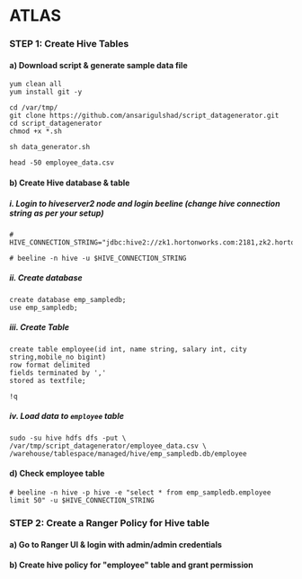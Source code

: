 # ATLAS

### STEP 1: Create Hive Tables
#### a) Download script & generate sample data file
```
yum clean all
yum install git -y

cd /var/tmp/
git clone https://github.com/ansarigulshad/script_datagenerator.git
cd script_datagenerator
chmod +x *.sh
```
```
sh data_generator.sh
```
```
head -50 employee_data.csv
```
#### b) Create Hive database & table

##### i. Login to hiveserver2 node and login beeline (change hive connection string as per your setup)
```
# HIVE_CONNECTION_STRING="jdbc:hive2://zk1.hortonworks.com:2181,zk2.hortonworks.com:2181,zk3.hortonworks.com:2181/;serviceDiscoveryMode=zooKeeper;zooKeeperNamespace=hiveserver2"

# beeline -n hive -u $HIVE_CONNECTION_STRING
```
##### ii. Create database
```
create database emp_sampledb;
use emp_sampledb;
```
##### iii. Create Table
```
create table employee(id int, name string, salary int, city string,mobile_no bigint) 
row format delimited
fields terminated by ','
stored as textfile;
```
```
!q
```
##### iv. Load data to `employee` table
```
sudo -su hive hdfs dfs -put \
/var/tmp/script_datagenerator/employee_data.csv \
/warehouse/tablespace/managed/hive/emp_sampledb.db/employee
```
#### d) Check employee table
```
# beeline -n hive -p hive -e "select * from emp_sampledb.employee limit 50" -u $HIVE_CONNECTION_STRING
```

### STEP 2: Create a Ranger Policy for Hive table
#### a) Go to Ranger UI & login with admin/admin credentials
#### b) Create hive policy for "employee" table and grant permission 

